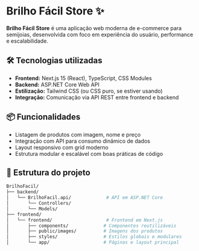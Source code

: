 # Brilho Fácil Store ✨

**Brilho Fácil Store** é uma aplicação web moderna de e-commerce para semijoias, desenvolvida com foco em experiência do usuário, performance e escalabilidade.

## 🛠️ Tecnologias utilizadas

- **Frontend:** Next.js 15 (React), TypeScript, CSS Modules
- **Backend:** ASP.NET Core Web API
- **Estilização:** Tailwind CSS (ou CSS puro, se estiver usando)
- **Integração:** Comunicação via API REST entre frontend e backend

## 📦 Funcionalidades

- Listagem de produtos com imagem, nome e preço
- Integração com API para consumo dinâmico de dados
- Layout responsivo com grid moderno
- Estrutura modular e escalável com boas práticas de código

## 📂 Estrutura do projeto

```bash
BrilhoFacil/
├── backend/
│   └── BrilhoFacil.api/             # API em ASP.NET Core
│       └── Controllers/
│       └── Models/
├── frontend/
│   └── frontend/                    # Frontend em Next.js
│       ├── components/             # Componentes reutilizáveis
│       ├── public/images/          # Imagens dos produtos
│       ├── styles/                 # Estilos globais e modulares
│       └── app/                    # Páginas e layout principal
